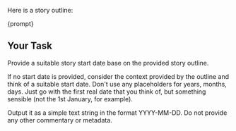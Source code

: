 

Here is a story outline:

<OUTLINE>
{prompt}
</OUTLINE>

## Your Task

Provide a suitable story start date base on the provided story outline.

If no start date is provided, consider the context provided by the outline and think of a suitable start date.  Don't use any placeholders for years, months, days.  Just
go with the first real date that you think of, but something sensible (not the 1st January, for example).

Output it as a simple text string in the format YYYY-MM-DD. Do not provide any other commentary or metadata.